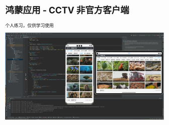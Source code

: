 # 鸿蒙应用 - CCTV 非官方客户端

个人练习，仅供学习使用

![cctv.png](cctv.png)

<!-- C:\Users\sky\Desktop\hw_cctv\entry\src\main\resources\zh_CN\element -->